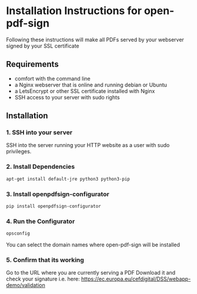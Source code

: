 # Installation Instructions for open-pdf-sign
Following these instructions will make all PDFs served by your webserver signed by your SSL certificate

## Requirements
- comfort with the command line
- a Nginx webserver that is online and running debian or Ubuntu
- a LetsEncrypt or other SSL certificate installed with Nginx
- SSH access to your server with sudo rights

## Installation

### 1. SSH into your server

SSH into the server running your HTTP website as a user with sudo privileges.
### 2. Install Dependencies
```bash
apt-get install default-jre python3 python3-pip
```
### 3. Install openpdfsign-configurator
```bash
pip install openpdfsign-configurator
```
### 4. Run the Configurator
```bash
opsconfig
```
You can select the domain names where open-pdf-sign will be installed
### 5. Confirm that its working

Go to the URL where you are currently serving a PDF
Download it and check your signature i.e. here: https://ec.europa.eu/cefdigital/DSS/webapp-demo/validation
